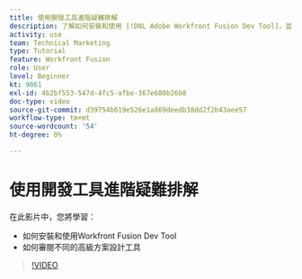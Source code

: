 ```yaml
---
title: 使用開發工具進階疑難排解
description: 了解如何安裝和使用 [!DNL Adobe Workfront Fusion Dev Tool]，並檢閱其中包含的不同進階情境設計工具。
activity: use
team: Technical Marketing
type: Tutorial
feature: Workfront Fusion
role: User
level: Beginner
kt: 9061
exl-id: 4b2bf553-547d-4fc5-afbe-367e680b26b8
doc-type: video
source-git-commit: d39754b619e526e1a869deedb38dd2f2b43aee57
workflow-type: tm+mt
source-wordcount: '54'
ht-degree: 0%

---
```


# 使用開發工具進階疑難排解

在此影片中，您將學習：

* 如何安裝和使用Workfront Fusion Dev Tool
* 如何審閱不同的高級方案設計工具

>[!VIDEO](https://video.tv.adobe.com/v/335302/?quality=12)
